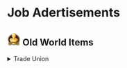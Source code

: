 # Job Adertisements

## <img src="./doc/archeological/icon_museum.png" width="30" /> Old World Items

<details>
  <summary> Trade Union</summary>

- <details>
  <summary> Forestry</summary>

  - <img src="./doc/archeological/icon_journal_archeological.png" width="20" /> "Common/Uncommon/Rare"

    - <img src="./doc/job_adertisements/forestry/icon_worker_104.png" width="20" /> Lumberjack
    - <img src="./doc/job_adertisements/forestry/icon_shepherd_507.png" width="20" /> Poacher
    - <img src="./doc/job_adertisements/forestry/icon_worker_211.png" width="20" /> Burner

    - <img src="./doc/job_adertisements/forestry/icon_farmer_201_b.png" width="20" /> Forester
    - <img src="./doc/job_adertisements/forestry/icon_shepherd_514.png" width="20" /> Trapper
    - <img src="./doc/job_adertisements/forestry/icon_worker_413.png" width="20" /> Joiner
    - <img src="./doc/job_adertisements/forestry/icon_worker_404.png" width="20" /> Kilnkeeper
    - <img src="./doc/job_adertisements/forestry/icon_worker_208.png" width="20" /> Iron Founder
     __________

    - <img src="./doc/job_adertisements/forestry/icon_explorer_716.png" width="20" /> Park Ranger
    - <img src="./doc/job_adertisements/forestry/icon_hunter_native.png" width="20" /> Expert Hunter
     __________

  - <img src="./doc/archeological/icon_journal_archeological.png" width="20" /> "Epic/Legendary"

    - <img src="./doc/job_adertisements/forestry/icon_forester_401.png" width="20" /> Miss Rodriguez
    - <img src="./doc/job_adertisements/forestry/icon_hunter_common.png" width="20" /> Wild Frontiersman Steen
     __________
    - <img src="./doc/job_adertisements/forestry/icon_hunter_300.png" width="20" /> Ursula Green

</details>

</details>
